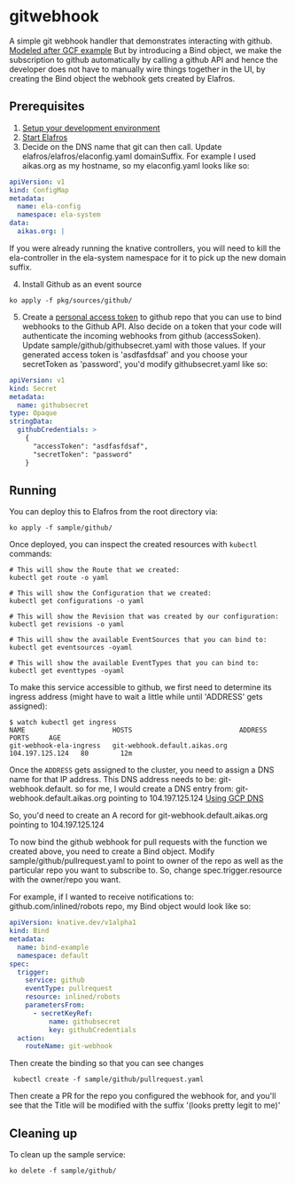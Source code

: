 # gitwebhook

A simple git webhook handler that demonstrates interacting with
github. 
[Modeled after GCF example](https://cloud.google.com/community/tutorials/github-auto-assign-reviewers-cloud-functions)
But by introducing a Bind object, we make the subscription to github automatically by calling a github API
and hence the developer does not have to manually wire things together in the UI, by creating the Bind object
the webhook gets created by Elafros.

## Prerequisites

1. [Setup your development environment](../../DEVELOPMENT.md#getting-started)
2. [Start Elafros](../../README.md#start-knative)
3. Decide on the DNS name that git can then call. Update elafros/elafros/elaconfig.yaml domainSuffix.
For example I used aikas.org as my hostname, so my elaconfig.yaml looks like so:

```yaml
apiVersion: v1
kind: ConfigMap
metadata:
  name: ela-config
  namespace: ela-system
data:
  aikas.org: |
```

If you were already running the knative controllers, you will need to kill the ela-controller in the ela-system namespace for it to pick up the new domain suffix.

4. Install Github as an event source

```shell
ko apply -f pkg/sources/github/
```

5. Create a [personal access token](https://github.com/settings/tokens) to github repo that you can use to bind webhooks to the Github API. Also decide on a token that your code will authenticate the incoming webhooks from github (accessSoken). Update sample/github/githubsecret.yaml with those values. If your generated access token is 'asdfasfdsaf' and you choose your secretToken as 'password', you'd modify githubsecret.yaml like so:

```yaml
apiVersion: v1
kind: Secret
metadata:
  name: githubsecret
type: Opaque
stringData:
  githubCredentials: >
    {
      "accessToken": "asdfasfdsaf",
      "secretToken": "password"
    }
```

## Running

You can deploy this to Elafros from the root directory via:
```shell
ko apply -f sample/github/
```

Once deployed, you can inspect the created resources with `kubectl` commands:

```shell
# This will show the Route that we created:
kubectl get route -o yaml

# This will show the Configuration that we created:
kubectl get configurations -o yaml

# This will show the Revision that was created by our configuration:
kubectl get revisions -o yaml

# This will show the available EventSources that you can bind to:
kubectl get eventsources -oyaml

# This will show the available EventTypes that you can bind to:
kubectl get eventtypes -oyaml

```

To make this service accessible to github, we first need to determine its ingress address
(might have to wait a little while until 'ADDRESS' gets assigned):
```shell
$ watch kubectl get ingress
NAME                      HOSTS                           ADDRESS           PORTS     AGE
git-webhook-ela-ingress   git-webhook.default.aikas.org   104.197.125.124   80        12m
```

Once the `ADDRESS` gets assigned to the cluster, you need to assign a DNS name for that IP address. This DNS address needs to be:
git-webhook.default.<domainsuffix you created> so for me, I would create a DNS entry from:
git-webhook.default.aikas.org pointing to 104.197.125.124
[Using GCP DNS](https://support.google.com/domains/answer/3290350)

So, you'd need to create an A record for git-webhook.default.aikas.org pointing to 104.197.125.124

To now bind the github webhook for pull requests with the function we created above, you need to
 create a Bind object. Modify sample/github/pullrequest.yaml to point to owner of the repo as well
 as the particular repo you want to subscribe to. So, change spec.trigger.resource with the owner/repo
 you want.

 For example, if I wanted to receive notifications to:
 github.com/inlined/robots repo, my Bind object would look like so:

```yaml
apiVersion: knative.dev/v1alpha1
kind: Bind
metadata:
  name: bind-example
  namespace: default
spec:
  trigger:
    service: github
    eventType: pullrequest
    resource: inlined/robots
    parametersFrom:
      - secretKeyRef:
          name: githubsecret
          key: githubCredentials
  action:
    routeName: git-webhook
```

Then create the binding so that you can see changes

```shell
 kubectl create -f sample/github/pullrequest.yaml
```


Then create a PR for the repo you configured the webhook for, and you'll see that the Title
will be modified with the suffix '(looks pretty legit to me)'

## Cleaning up

To clean up the sample service:

```shell
ko delete -f sample/github/
```
